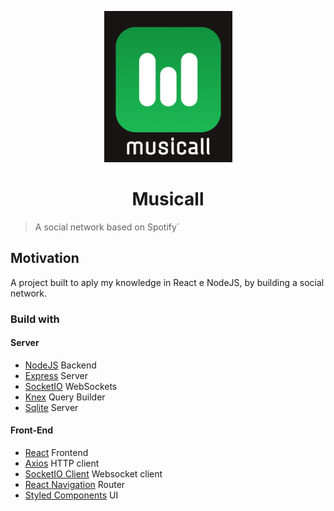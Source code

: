 <p align="center">
  <img width="205" height="242" src="https://github.com/diegosoriarios/musicall/blob/master/client/public/assets/logo.png">
  
  <h1 align="center">Musicall</h1>
</p>

> A social network based on Spotify´

## Motivation
A project built to aply my knowledge in React e NodeJS, by building a social network.

### Build with

#### Server
- [NodeJS](https://github.com/nodejs/node) Backend
- [Express](https://github.com/expressjs/express) Server
- [SocketIO](https://github.com/socketio/socket.io) WebSockets
- [Knex](https://github.com/knex/knex) Query Builder
- [Sqlite](https://github.com/kriasoft/node-sqlite) Server

#### Front-End
- [React](https://github.com/facebook/react) Frontend
- [Axios](https://github.com/axios/axios) HTTP client
- [SocketIO Client](https://github.com/socketio/socket.io-client) Websocket client
- [React Navigation](https://github.com/react-navigation/react-navigation) Router
- [Styled Components](https://github.com/styled-components/styled-components) UI
